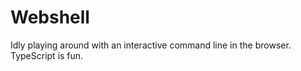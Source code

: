 # Webshell

Idly playing around with an interactive command line in the browser. TypeScript is fun.
